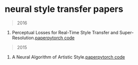# neural style transfer papers

>2016 <br>

1. Perceptual Losses for Real-Time Style Transfer and Super-Resolution.[paper](https://arxiv.org/abs/1603.08155)[pytorch code](https://github.com/pytorch/examples/tree/master/fast_neural_style) <br>

>2015 <br>

1. A Neural Algorithm of Artistic Style.[paper](https://arxiv.org/abs/1508.06576)[pytorch code](https://pytorch.org/tutorials/advanced/neural_style_tutorial.html) <br>

